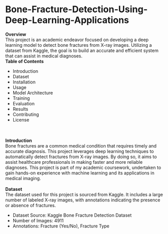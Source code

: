 # Bone-Fracture-Detection-Using-Deep-Learning-Applications
<b>Overview</b><br>
<pr>This project is an academic endeavor focused on developing a deep learning model to detect bone fractures from X-ray images. Utilizing a dataset from Kaggle, the goal is to build an accurate and efficient system that can assist in medical diagnoses.</pr><br>
<b>Table of Contents</b><br>
<ul>
  <li>Introduction</li>
  <li>Dataset</li>
  <li>Installation</li>
  <li>Usage</li>
  <li>Model Architecture</li>
  <li>Training</li>
  <li>Evaluation</li>
  <li>Results</li>
  <li>Contributing</li>
  <li>License</li>
</ul><br><br>
<b>Introduction</b><br>
<pr>Bone fractures are a common medical condition that requires timely and accurate diagnosis. This project leverages deep learning techniques to automatically detect fractures from X-ray images. By doing so, it aims to assist healthcare professionals in making faster and more reliable diagnoses.
This project is part of my academic coursework, undertaken to gain hands-on experience with machine learning and its applications in medical imaging.</pr><br><br>
<b>Dataset</b><br>
<pr>The dataset used for this project is sourced from Kaggle. It includes a large number of labeled X-ray images, with annotations indicating the presence or absence of fractures.</pr>
<ul>
  <li>Dataset Source: Kaggle Bone Fracture Detection Dataset</li>
  <li>Number of Images: 4911</li>
  <li>Annotations: Fracture (Yes/No), Fracture Type </li>
</ul>
